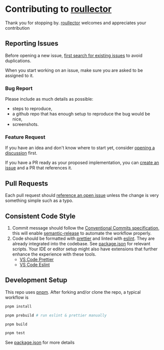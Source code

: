 # Contributing to [roullector]

Thank you for stopping by. [roullector] welcomes and appreciates your contribution

## Reporting Issues

Before opening a new issue, [first search for existing issues][roullector.issues] to avoid duplications.

When you start working on an issue, make sure you are asked to be assigned to it.

### Bug Report

Please include as much details as possible:

- steps to reproduce,
- a github repo that has enough setup to reproduce the bug would be nice,
- screenshots.

### Feature Request

If you have an idea and don't know where to start yet, consider [opening a discussion][roullector.discussions] first.

If you have a PR ready as your proposed implementation, you can [create an issue][roullector.issues] and a PR that references it.

## Pull Requests

Each pull request should [reference an open issue][roullector.issues.open] unless the change is very something simple such as a typo.

## Consistent Code Style

1. Commit message should follow the [Conventional Commits specification][conventionalcommits], this will enable [semantic-release][semanticrelease] to automate the workflow properly.
2. Code should be formatted with [prettier] and linted with [eslint]. They are already integrated into the codebase. See [package.json] for relevant scripts. Your IDE or editor setup might also have extensions that further enhance the experience with these tools.
    - [VS Code Prettier][vscode.extension.prettier]
    - [VS Code Eslint][vscode.extension.eslint]

## Development Setup

This repo uses [pnpm]. After forking and/or clone the repo, a typical workflow is

```bash
pnpm install

pnpm prebuild # run eslint & prettier manually

pnpm build

pnpm test
```

See [package.json] for more details

[roullector]: https://github.com/vnphanquang/roullector
[roullector.issues]: https://github.com/vnphanquang/roullector/issues?q=
[roullector.issues.open]: https://github.com/vnphanquang/roullector/issues?q=is%3Aissue+is%3Aopen
[roullector.discussions]: https://github.com/saadeghi/daisyui/discussions
[conventionalcommits]: https://www.conventionalcommits.org/en/v1.0.0/
[semanticrelease]: https://github.com/semantic-release/semantic-release
[prettier]: https://prettier.io/
[eslint]: https://eslint.org/
[package.json]: ./package.json
[vscode.extension.prettier]: https://marketplace.visualstudio.com/items?itemName=esbenp.prettier-vscode
[vscode.extension.eslint]: https://marketplace.visualstudio.com/items?itemName=dbaeumer.vscode-eslint
[pnpm]: https://pnpm.io/
